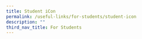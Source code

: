 ```yaml
---
title: Student iCon
permalink: /useful-links/for-students/student-icon
description: ""
third_nav_title: For Students
---
```


